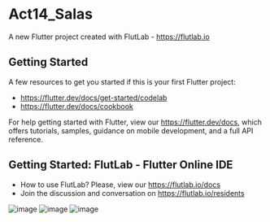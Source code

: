 # Act14_Salas

A new Flutter project created with FlutLab - https://flutlab.io

## Getting Started

A few resources to get you started if this is your first Flutter project:

- https://flutter.dev/docs/get-started/codelab
- https://flutter.dev/docs/cookbook

For help getting started with Flutter, view our
https://flutter.dev/docs, which offers tutorials,
samples, guidance on mobile development, and a full API reference.

## Getting Started: FlutLab - Flutter Online IDE

- How to use FlutLab? Please, view our https://flutlab.io/docs
- Join the discussion and conversation on https://flutlab.io/residents

![image](https://github.com/estrellapopo123/Act15_Salas/assets/144378353/728091d4-a985-496f-ab09-3e6a1e12642c)
![image](https://github.com/estrellapopo123/Act15_Salas/assets/144378353/0cfde776-74fc-4927-899f-b65f262bbe98)
![image](https://github.com/estrellapopo123/Act15_Salas/assets/144378353/3f26742f-041d-41fb-a7d4-c81a3a87ef78)




